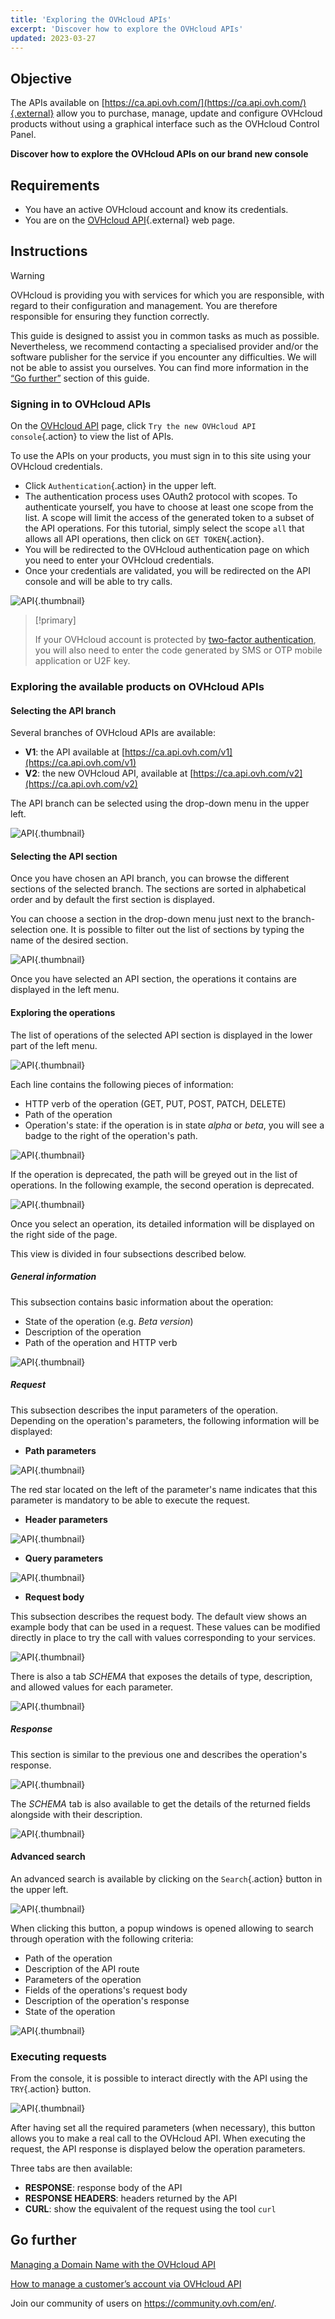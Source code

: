 ```yaml
---
title: 'Exploring the OVHcloud APIs'
excerpt: 'Discover how to explore the OVHcloud APIs'
updated: 2023-03-27
---
```


## Objective

The APIs available on [https://ca.api.ovh.com/](https://ca.api.ovh.com/){.external} allow you to purchase, manage, update and configure OVHcloud products without using a graphical interface such as the OVHcloud Control Panel.

**Discover how to explore the OVHcloud APIs on our brand new console**

## Requirements

- You have an active OVHcloud account and know its credentials.
- You are on the [OVHcloud API](https://ca.api.ovh.com/){.external} web page.

## Instructions

> [!warning]
> OVHcloud is providing you with services for which you are responsible, with regard to their configuration and management. You are therefore responsible for ensuring they function correctly.
>
> This guide is designed to assist you in common tasks as much as possible. Nevertheless, we recommend contacting a specialised provider and/or the software publisher for the service if you encounter any difficulties. We will not be able to assist you ourselves. You can find more information in the [“Go further”](console-preview_#gofurther.) section of this guide.
>

### Signing in to OVHcloud APIs

On the [OVHcloud API](https://ca.api.ovh.com/) page, click `Try the new OVHcloud API console`{.action} to view the list of APIs.

To use the APIs on your products, you must sign in to this site using your OVHcloud credentials.

- Click `Authentication`{.action} in the upper left.
- The authentication process uses OAuth2 protocol with scopes. To authenticate yourself, you have to choose at least one scope from the list. A scope will limit the access of the generated token to a subset of the API operations. For this tutorial, simply select the scope `all` that allows all API operations, then click on `GET TOKEN`{.action}.
- You will be redirected to the OVHcloud authentication page on which you need to enter your OVHcloud credentials.
- Once your credentials are validated, you will be redirected on the API console and will be able to try calls.

![API](authentication.png){.thumbnail}

> [!primary]
>
> If your OVHcloud account is protected by [two-factor authentication](secure-ovhcloud-account-with-2fa1.), you will also need to enter the code generated by SMS or OTP mobile application or U2F key.
>

### Exploring the available products on OVHcloud APIs

#### Selecting the API branch

Several branches of OVHcloud APIs are available:

- **V1**: the API available at [https://ca.api.ovh.com/v1](https://ca.api.ovh.com/v1)
- **V2**: the new OVHcloud API, available at [https://ca.api.ovh.com/v2](https://ca.api.ovh.com/v2)

The API branch can be selected using the drop-down menu in the upper left.

![API](api-branches.png){.thumbnail}

#### Selecting the API section

Once you have chosen an API branch, you can browse the different sections of the selected branch. The sections are sorted in alphabetical order and by default the first section is displayed.

You can choose a section in the drop-down menu just next to the branch-selection one. It is possible to filter out the list of sections by typing the name of the desired section.

![API](api-section.png){.thumbnail}

Once you have selected an API section, the operations it contains are displayed in the left menu.

#### Exploring the operations

The list of operations of the selected API section is displayed in the lower part of the left menu.

![API](api-operations.png){.thumbnail}

Each line contains the following pieces of information:

- HTTP verb of the operation (GET, PUT, POST, PATCH, DELETE)
- Path of the operation
- Operation's state: if the operation is in state *alpha* or *beta*, you will see a badge to the right of the operation's path.

![API](operation-beta.png){.thumbnail}

If the operation is deprecated, the path will be greyed out in the list of operations. In the following example, the second operation is deprecated.

![API](operation-deprecated.png){.thumbnail}

Once you select an operation, its detailed information will be displayed on the right side of the page.

This view is divided in four subsections described below.

##### **General information**

This subsection contains basic information about the operation:

- State of the operation (e.g. *Beta version*)
- Description of the operation
- Path of the operation and HTTP verb

![API](operation-information.png){.thumbnail}

##### **Request**

This subsection describes the input parameters of the operation. Depending on the operation's parameters, the following information will be displayed:

- **Path parameters**

![API](operation-path-parameter.png){.thumbnail}

The red star located on the left of the parameter's name indicates that this parameter is mandatory to be able to execute the request.

- **Header parameters**

![API](operation-header-parameter.png){.thumbnail}

- **Query parameters**

![API](operation-query-parameter.png){.thumbnail}

- **Request body**

This subsection describes the request body. The default view shows an example body that can be used in a request.
These values can be modified directly in place to try the call with values corresponding to your services.

![API](operation-request-body.png){.thumbnail}

There is also a tab *SCHEMA* that exposes the details of type, description, and allowed values for each parameter.

![API](operation-request-schema.png){.thumbnail}

##### **Response**

This section is similar to the previous one and describes the operation's response.

![API](operation-response.png){.thumbnail}

The *SCHEMA* tab is also available to get the details of the returned fields alongside with their description.

![API](operation-response-schema.png){.thumbnail}

#### Advanced search

An advanced search is available by clicking on the `Search`{.action} button in the upper left.

![API](api-advance-search.png){.thumbnail}

When clicking this button, a popup windows is opened allowing to search through operation with the following criteria:

- Path of the operation
- Description of the API route
- Parameters of the operation
- Fields of the operations's request body
- Description of the operation's response
- State of the operation

![API](api-advance-search-popup.png){.thumbnail}

### Executing requests

From the console, it is possible to interact directly with the API using the `TRY`{.action} button.

![API](operation-try-call.png){.thumbnail}

After having set all the required parameters (when necessary), this button allows you to make a real call to the OVHcloud API.
When executing the request, the API response is displayed below the operation parameters.

Three tabs are then available:

- **RESPONSE**: response body of the API
- **RESPONSE HEADERS**: headers returned by the API
- **CURL**: show the equivalent of the request using the tool `curl`

## Go further <a name="gofurther"></a>

[Managing a Domain Name with the OVHcloud API](api_domain_intro1.)

[How to manage a customer’s account via OVHcloud API](api_right_delegation1.)

Join our community of users on <https://community.ovh.com/en/>.

